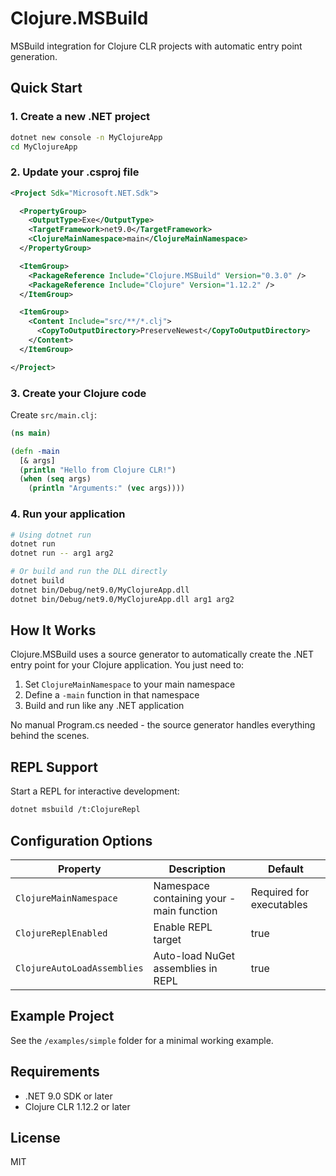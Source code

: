 # Clojure.MSBuild

MSBuild integration for Clojure CLR projects with automatic entry point generation.

## Quick Start

### 1. Create a new .NET project

```bash
dotnet new console -n MyClojureApp
cd MyClojureApp
```

### 2. Update your .csproj file

```xml
<Project Sdk="Microsoft.NET.Sdk">

  <PropertyGroup>
    <OutputType>Exe</OutputType>
    <TargetFramework>net9.0</TargetFramework>
    <ClojureMainNamespace>main</ClojureMainNamespace>
  </PropertyGroup>

  <ItemGroup>
    <PackageReference Include="Clojure.MSBuild" Version="0.3.0" />
    <PackageReference Include="Clojure" Version="1.12.2" />
  </ItemGroup>

  <ItemGroup>
    <Content Include="src/**/*.clj">
      <CopyToOutputDirectory>PreserveNewest</CopyToOutputDirectory>
    </Content>
  </ItemGroup>

</Project>
```

### 3. Create your Clojure code

Create `src/main.clj`:

```clojure
(ns main)

(defn -main 
  [& args]
  (println "Hello from Clojure CLR!")
  (when (seq args)
    (println "Arguments:" (vec args))))
```

### 4. Run your application

```bash
# Using dotnet run
dotnet run
dotnet run -- arg1 arg2

# Or build and run the DLL directly
dotnet build
dotnet bin/Debug/net9.0/MyClojureApp.dll
dotnet bin/Debug/net9.0/MyClojureApp.dll arg1 arg2
```

## How It Works

Clojure.MSBuild uses a source generator to automatically create the .NET entry point for your Clojure application. You just need to:

1. Set `ClojureMainNamespace` to your main namespace
2. Define a `-main` function in that namespace
3. Build and run like any .NET application

No manual Program.cs needed - the source generator handles everything behind the scenes.

## REPL Support

Start a REPL for interactive development:

```bash
dotnet msbuild /t:ClojureRepl
```

## Configuration Options

| Property | Description | Default |
|----------|-------------|---------|
| `ClojureMainNamespace` | Namespace containing your -main function | Required for executables |
| `ClojureReplEnabled` | Enable REPL target | true |
| `ClojureAutoLoadAssemblies` | Auto-load NuGet assemblies in REPL | true |

## Example Project

See the `/examples/simple` folder for a minimal working example.

## Requirements

- .NET 9.0 SDK or later
- Clojure CLR 1.12.2 or later

## License

MIT